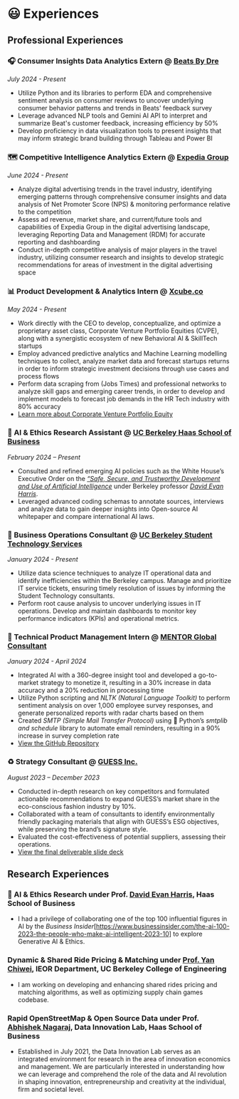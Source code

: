 😃 Experiences
==============

## Professional Experiences

### 🎧 Consumer Insights Data Analytics Extern @ [Beats By Dre](https://www.beatsbydre.com/us)
*July 2024 - Present*
- Utilize Python and its libraries to perform EDA and comprehensive sentiment analysis on consumer reviews to uncover underlying consumer behavior patterns and trends in Beats' feedback survey
- Leverage advanced NLP tools and Gemini AI API to interpret and summarize Beat's customer feedback, increasing efficiency by 50%
- Develop proficiency in data visualization tools to present insights that may inform strategic brand building through Tableau and Power BI

### 🗺️ Competitive Intelligence Analytics Extern @ [Expedia Group](https://expediagroup.com/)
*June 2024 - Present*
- Analyze digital advertising trends in the travel industry, identifying emerging patterns through comprehensive consumer insights and data analysis of Net Promoter Score (NPS) & monitoring performance relative to the competition
- Assess ad revenue, market share, and current/future tools and capabilities of Expedia Group in the digital advertising landscape, leveraging Reporting Data and Management (RDM) for accurate reporting and dashboarding
- Conduct in-depth competitive analysis of major players in the travel industry, utilizing consumer research and insights to develop strategic recommendations for areas of investment in the digital advertising space

### 📊 Product Development & Analytics Intern @ [Xcube.co](https://www.xcube.co/)
*May 2024 - Present*
- Work directly with the CEO to develop, conceptualize, and optimize a proprietary asset class, Corporate Venture Portfolio Equities (CVPE), along with a synergistic ecosystem of new Behavioral AI & SkillTech startups
- Employ advanced predictive analytics and Machine Learning modelling techniques to collect, analyze market data and forecast startups returns in order to inform strategic investment decisions through use cases and process flows
- Perform data scraping from (Jobs Times) and professional networks to analyze skill gaps and emerging career trends, in order to develop and implement models to forecast job demands in the HR Tech industry with 80% accuracy
- [Learn more about Corporate Venture Portfolio Equity](https://e27.co/how-xcubes-cvpe-initiative-transforms-venture-capital-in-startups-20240509/)

### 🤖 AI & Ethics Research Assistant @ [UC Berkeley Haas School of Business](https://haas.berkeley.edu/) 
*February 2024 – Present*
- Consulted and refined emerging AI policies such as the White House’s Executive Order on the [*“Safe, Secure, and Trustworthy Development and Use of Artificial Intelligence*](https://www.whitehouse.gov/briefing-room/presidential-actions/2023/10/30/executive-order-on-the-safe-secure-and-trustworthy-development-and-use-of-artificial-intelligence/) under Berkeley professor [*David Evan Harris*](https://haas.berkeley.edu/faculty/harris-david/).
- Leveraged advanced coding schemas to annotate sources, interviews and analyze data to gain deeper insights into Open-source AI whitepaper and compare international AI laws.

### 👔 Business Operations Consultant @ [UC Berkeley Student Technology Services](https://studenttech.berkeley.edu/home)
*January 2024 - Present*
- Utilize data science techniques to analyze IT operational data and identify inefficiencies within the Berkeley campus. Manage and prioritize IT service tickets, ensuring timely resolution of issues by informing the Student Technology consultants.
- Perform root cause analysis to uncover underlying issues in IT operations. Develop and maintain dashboards to monitor key performance indicators (KPIs) and operational metrics.

### 📧 Technical Product Management Intern @ [MENTOR Global Consultant](https://mentor-gc.com/us)
*January 2024 - April 2024*
- Integrated AI with a 360-degree insight tool and developed a go-to-market strategy to monetize it, resulting in a 30% increase in data accuracy and a 20% reduction in processing time
- Utilize Python scripting and *NLTK (Natural Language Toolkit)* to perform sentiment analysis on over 1,000 employee survey responses, and generate personalized ​​reports with radar charts based on them
- Created *SMTP (Simple Mail Transfer Protocol)* using 🐍 Python’s *smtplib and schedule* library to automate email reminders, resulting in a 90% increase in survey completion rate
- [View the GitHub Repository](https://github.com/kennywong524/Sentiment-Analysis-Radar-chart-demo-for-MENTOR/blob/main/Demo_real_time_insights.ipynb)

### ♻️ Strategy Consultant @ [GUESS Inc.](https://www.guess.com/us/en/home/) 
*August 2023 – December 2023*
- Conducted in-depth research on key competitors and formulated actionable recommendations to expand GUESS’s market share in the eco-conscious fashion industry by 10%.
- Collaborated with a team of consultants to identify environmentally friendly packaging materials that align with GUESS’s ESG objectives, while preserving the brand’s signature style.
- Evaluated the cost-effectiveness of potential suppliers, assessing their operations.
- [View the final deliverable slide deck](https://docs.google.com/presentation/d/1RkGaC7-xfkSB-OmUzEJ2XkSNOmSI_JbyIKwPWZ0dF0k/edit?usp=sharing)

## Research Experiences

### 🤖 AI & Ethics Research under Prof. [David Evan Harris](https://haas.berkeley.edu/faculty/harris-david/), Haas School of Business
- I  had a privilege of collaborating one of the top 100 influential figures in AI by the *Business Insider*[https://www.businessinsider.com/the-ai-100-2023-the-people-who-make-ai-intelligent-2023-10] to explore Generative AI & Ethics.

### Dynamic & Shared Ride Pricing & Matching under [Prof. Yan Chiwei](https://kennywong524.github.io/kennywong.github.io//#:~:text=working%20with%20Professor-,Chiwei%20Yan,-at%20the%20Department), IEOR Department, UC Berkeley College of Engineering
- I am working on developing and enhancing shared rides pricing and matching algorithms, as well as optimizing supply chain games codebase.

### Rapid OpenStreetMap & Open Source Data under Prof. [Abhishek Nagaraj](https://haas.berkeley.edu/faculty/nagaraj-abhishek/), Data Innovation Lab, Haas School of Business
- Established in July 2021, the Data Innovation Lab serves as an integrated environment for research in the area of innovation economics and management. We are particularly interested in understanding how we can leverage and comprehend the role of the data and AI revolution in shaping innovation, entrepreneurship and creativity at the individual, firm and societal level. 
